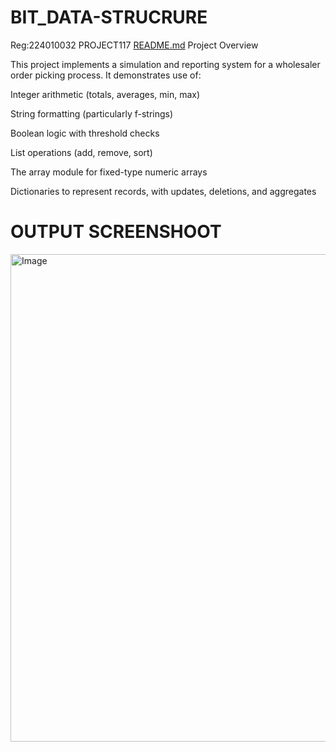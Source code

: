 # BIT_DATA-STRUCRURE
Reg:224010032  PROJECT117
[README.md](https://github.com/user-attachments/files/22533423/README.md)
Project Overview

This project implements a simulation and reporting system for a wholesaler order picking process. It demonstrates use of:

Integer arithmetic (totals, averages, min, max)

String formatting (particularly f-strings)

Boolean logic with threshold checks

List operations (add, remove, sort)

The array module for fixed-type numeric arrays

Dictionaries to represent records, with updates, deletions, and aggregates
# OUTPUT SCREENSHOOT
<img width="1427" height="780" alt="Image" src="https://github.com/user-attachments/assets/56e9ccb6-3feb-4394-a2ce-64233a675216" />
